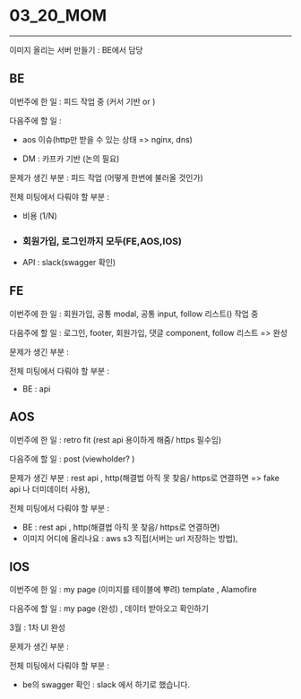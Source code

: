 # 03_20_MOM

---------



이미지 올리는 서버 만들기 : BE에서 담당



## BE

이번주에 한 일 : 피드 작업 중 (커서 기반 or )

다음주에 할 일 : 

- aos 이슈(http만 받을 수 있는 상태 => nginx, dns)

- DM : 카프카 기반 (논의 필요) 

문제가 생긴 부분 : 피드 작업 (어떻게 한번에 불러올 것인가)

전체 미팅에서 다뤄야 할 부분 :

- 비용 (1/N)

- ### 회원가입, 로그인까지 모두(FE,AOS,IOS)

- API : slack(swagger 확인)



## FE

이번주에 한 일 : 회원가입, 공통 modal, 공통 input, follow 리스트() 작업 중

다음주에 할 일 : 로그인, footer, 회원가입, 댓글 component, follow 리스트 => 완성

문제가 생긴 부분 :

전체 미팅에서 다뤄야 할 부분 :

- BE : api 



## AOS

이번주에 한 일 : retro fit (rest api 용이하게 해줌/ https 필수임)

다음주에 할 일 : post (viewholder? )

문제가 생긴 부분 : rest api , http(해결법 아직 못 찾음/ https로 연결하면 => fake api 나 더미데이터 사용),

전체 미팅에서 다뤄야 할 부분 :

- BE : rest api , http(해결법 아직 못 찾음/ https로 연결하면)
- 이미지 어디에 올리나요 : aws s3 직접(서버는 url 저장하는 방법), 



## IOS

이번주에 한 일 : my page (이미지를 테이블에 뿌려) template , Alamofire

다음주에 할 일 : my page (완성) , 데이터 받아오고 확인하기 

3월 : 1차 UI 완성

문제가 생긴 부분 : 

전체 미팅에서 다뤄야 할 부분 :

- be의 swagger 확인 : slack 에서 하기로 했습니다.

